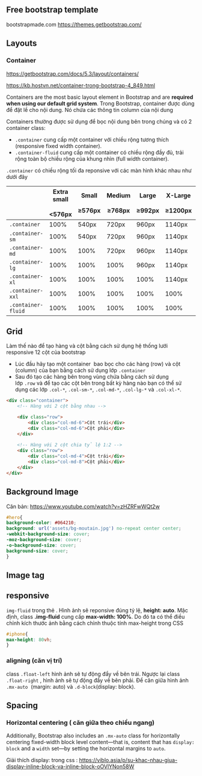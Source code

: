 ## Free bootstrap template
bootstrapmade.com
https://themes.getbootstrap.com/
## Layouts
### Container
https://getbootstrap.com/docs/5.3/layout/containers/

https://kb.hostvn.net/container-trong-bootstrap-4_849.html

Containers are the most basic layout element in Bootstrap and are **required when using our default grid system**. 
Trong Bootstrap, container được dùng để đặt lề cho nội dung. Nó chứa các thông tin column của nội dung

Containers thường được sử dụng để bọc nội dung bên trong chúng và có 2 container class:

- `.container` cung cấp một container với chiều rộng tương thích (responsive fixed width container).
- `.container-fluid` cung cấp một container có chiều rộng đầy đủ, trải rộng toàn bộ chiều rộng của khung nhìn (full width container).

`.container` có chiều rộng tối đa reponsive với các màn hình khác nhau như dưới đây

||Extra small<br><br><576px|Small<br><br>≥576px|Medium<br><br>≥768px|Large<br><br>≥992px|X-Large<br><br>≥1200px|XX-Large<br><br>≥1400px|
|---|---|---|---|---|---|---|
|`.container`|100%|540px|720px|960px|1140px|1320px|
|`.container-sm`|100%|540px|720px|960px|1140px|1320px|
|`.container-md`|100%|100%|720px|960px|1140px|1320px|
|`.container-lg`|100%|100%|100%|960px|1140px|1320px|
|`.container-xl`|100%|100%|100%|100%|1140px|1320px|
|`.container-xxl`|100%|100%|100%|100%|100%|1320px|
|`.container-fluid`|100%|100%|100%|100%|100%|100%|




## Grid 
Làm thế nào để tạo hàng và cột bằng cách sử dụng hệ thống lưới responsive 12 cột của bootstrap
- Lúc đầu hãy tạo một container  bao bọc cho các hàng (row) và cột (column) của bạn bằng cách sử dụng lớp `.container`
- Sau đó tạo các hàng bên trong vùng chứa bằng cách sử dụng lớp `.row` và để tạo các cột bên trong bất kỳ hàng nào bạn có thể sử dụng các lớp `.col-*`, `.col-sm-*`, `.col-md-*`, `.col-lg-*` và `.col-xl-*`.
```html
<div class="container">
    <!-- Hàng với 2 cột bằng nhau -->

    <div class="row">
        <div class="col-md-6">Cột trái</div>
        <div class="col-md-6">Cột phải</div>
    </div>
    
    <!-- Hàng với 2 cột chia tỷ lệ 1:2 -->
    <div class="row">
        <div class="col-md-4">Cột trái</div>
        <div class="col-md-8">Cột phải</div>
    </div>
</div>
```

## Background Image
Căn bản: https://www.youtube.com/watch?v=zHZRFwWQt2w

```css
#hero{
background-color: #064210;
background: url('assets/bg-moutain.jpg') no-repeat center center;
-webkit-background-size: cover;
-moz-background-size: cover;
-o-background-size: cover;
background-size: cover;
}
```
## Image tag
## responsive
`img-fluid` trong thẻ **<img>**. Hình ảnh sẽ reponsive đúng tỷ lệ, **height: auto**. Mặc định, class **.img-fluid** cung cấp **max-width: 100%**.
Do đó ta có thể điều chỉnh kích thước ảnh bằng cách chỉnh thuộc tính max-height trong CSS
```css
#iphone{
max-height: 80vh;
}
```
### aligning (căn vị trí)
class `.float-left` hình ảnh sẽ tự động đẩy về bên trái. Ngược lại
class `.float-right` , hình ảnh sẽ tự động đẩy về bên phải.
Để căn giữa hình ảnh `.mx-auto`  (margin: auto) và `.d-block`(display: block).

## Spacing 

### Horizontal centering ( căn giữa theo chiều ngang)

Additionally, Bootstrap also includes an `.mx-auto` class for horizontally centering fixed-width block level content—that is, content that has `display: block` and a `width` set—by setting the horizontal margins to `auto`.

Giải thích display: trong css : https://viblo.asia/p/su-khac-nhau-giua-display-inline-block-va-inline-block-oOVlYNon58W
 